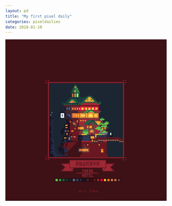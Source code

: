 ```yaml
---
layout: pd
title: "My first pixel daily"
categories: pixeldailies
date: 2018-01-10
---
```

![image tooltip here](https://github.com/ErisTubo/Pixel-Dailies/blob/master/001/001-Hotel-01012018-Aburaya-2.gif?raw=true)
